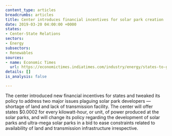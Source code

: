 ```yaml
---
content_type: articles
breadcrumbs: articles
title: Center introduces financial incentives for solar park creation
date: 2019-03-20 04:00:00 +0000
states:
- Center-State Relations
sectors:
- Energy
subsectors:
- Renewables
sources:
- name: Economic Times
  url: https://economictimes.indiatimes.com/industry/energy/states-to-get-sops-under-solar-park-scheme-2-0/articleshow/68348905.cms
details: []
is_analysis: false

---
```

The center introduced new financial incentives for states and tweaked its policy to address two major issues plaguing solar park developers — shortage of land and lack of transmission facility. The center will offer states $0.0002 for every kilowatt-hour, or unit, of power produced at the solar parks, and will change its policy regarding the development of solar parks and ultra-mega solar parks in a bid to ease constraints related to availability of land and transmission infrastructure irrespective.